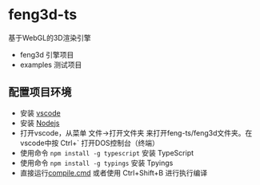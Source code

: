 # feng3d-ts
基于WebGL的3D渲染引擎

* feng3d 引擎项目
* examples 测试项目

## 配置项目环境
* 安装 [vscode](https://code.visualstudio.com/)
* 安装 [Nodejs](https://nodejs.org)
* 打开vscode，从菜单 文件->打开文件夹 来打开feng-ts/feng3d文件夹。在vscode中按 Ctrl+` 打开DOS控制台（终端）
* 使用命令 `npm install -g typescript` 安装 TypeScript
* 使用命令 `npm install -g typings` 安装 Tpyings
* 直接运行[compile.cmd](compile.cmd) 或者使用 Ctrl+Shift+B 进行执行编译